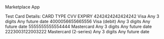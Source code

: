 Marketplace App

Test Card Details:
    CARD            TYPE                    CVV             EXPIRY
4242424242424242	Visa	                Any 3 digits	Any future date
4000056655665556	Visa (debit)	        Any 3 digits	Any future date
5555555555554444	Mastercard	            Any 3 digits	Any future date
2223003122003222    Mastercard (2-series)	Any 3 digits	Any future date
